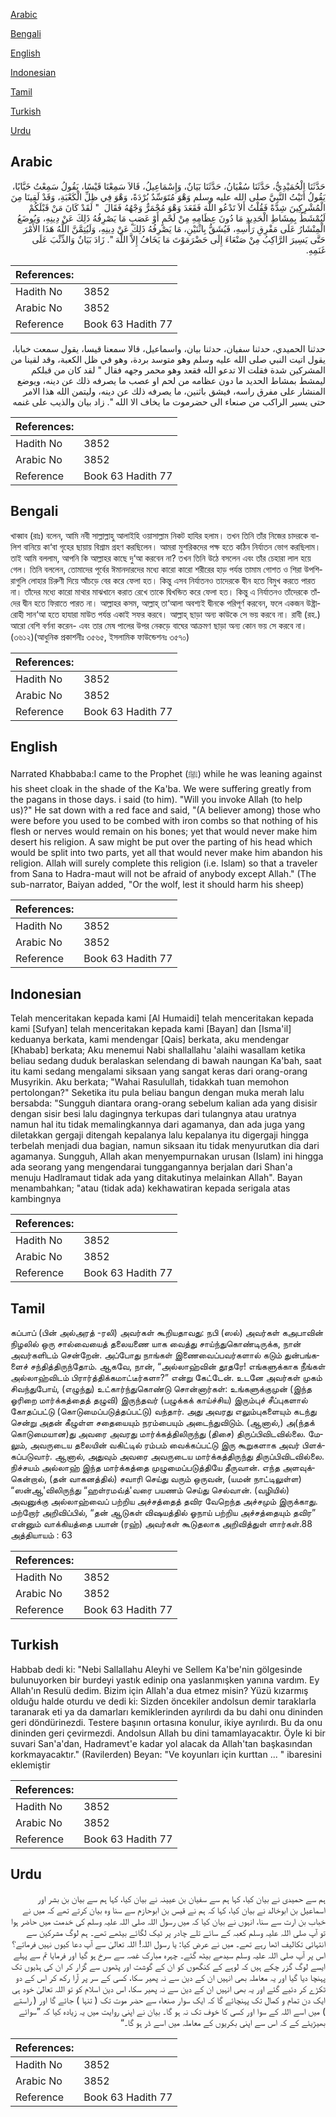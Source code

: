 [Arabic](#arabic)

[Bengali](#bengali)

[English](#english)

[Indonesian](#indonesian)

[Tamil](#tamil)

[Turkish](#turkish)

[Urdu](#urdu)

## Arabic


<div dir="rtl" lang="ar" style={{fontSize:'larger',backgroundColor:'#f8f9fa',padding:20}}>
حَدَّثَنَا الْحُمَيْدِيُّ، حَدَّثَنَا سُفْيَانُ، حَدَّثَنَا بَيَانٌ، وَإِسْمَاعِيلُ، قَالاَ سَمِعْنَا قَيْسًا، يَقُولُ سَمِعْتُ خَبَّابًا، يَقُولُ أَتَيْتُ النَّبِيَّ صلى الله عليه وسلم وَهْوَ مُتَوَسِّدٌ بُرْدَةً، وَهْوَ فِي ظِلِّ الْكَعْبَةِ، وَقَدْ لَقِينَا مِنَ الْمُشْرِكِينَ شِدَّةً فَقُلْتُ أَلاَ تَدْعُو اللَّهَ فَقَعَدَ وَهْوَ مُحْمَرٌّ وَجْهُهُ فَقَالَ ‏ "‏ لَقَدْ كَانَ مَنْ قَبْلَكُمْ لَيُمْشَطُ بِمِشَاطِ الْحَدِيدِ مَا دُونَ عِظَامِهِ مِنْ لَحْمٍ أَوْ عَصَبٍ مَا يَصْرِفُهُ ذَلِكَ عَنْ دِينِهِ، وَيُوضَعُ الْمِنْشَارُ عَلَى مَفْرِقِ رَأْسِهِ، فَيُشَقُّ بِاثْنَيْنِ، مَا يَصْرِفُهُ ذَلِكَ عَنْ دِينِهِ، وَلَيُتِمَّنَّ اللَّهُ هَذَا الأَمْرَ حَتَّى يَسِيرَ الرَّاكِبُ مِنْ صَنْعَاءَ إِلَى حَضْرَمَوْتَ مَا يَخَافُ إِلاَّ اللَّهَ ‏"‏‏.‏ زَادَ بَيَانٌ وَالذِّئْبَ عَلَى غَنَمِهِ‏.‏
</div>
<div style={{backgroundColor:'#f8f9fa',padding:20, marginBottom: 10}}><table> <thead> <tr> <th>References:</th> <th></th> </tr> </thead> <tbody><tr><td>Hadith No</td><td>3852</td></tr><tr><td>Arabic No</td><td>3852</td></tr><tr><td>Reference</td><td>Book 63 Hadith 77</td></tr></tbody></table></div>


<div dir="rtl" lang="ar" style={{fontSize:'larger',backgroundColor:'#f8f9fa',padding:20}}>
حدثنا الحميدي، حدثنا سفيان، حدثنا بيان، واسماعيل، قالا سمعنا قيسا، يقول سمعت خبابا، يقول اتيت النبي صلى الله عليه وسلم وهو متوسد بردة، وهو في ظل الكعبة، وقد لقينا من المشركين شدة فقلت الا تدعو الله فقعد وهو محمر وجهه فقال " لقد كان من قبلكم ليمشط بمشاط الحديد ما دون عظامه من لحم او عصب ما يصرفه ذلك عن دينه، ويوضع المنشار على مفرق راسه، فيشق باثنين، ما يصرفه ذلك عن دينه، وليتمن الله هذا الامر حتى يسير الراكب من صنعاء الى حضرموت ما يخاف الا الله ". زاد بيان والذيب على غنمه
</div>
<div style={{backgroundColor:'#f8f9fa',padding:20, marginBottom: 10}}><table> <thead> <tr> <th>References:</th> <th></th> </tr> </thead> <tbody><tr><td>Hadith No</td><td>3852</td></tr><tr><td>Arabic No</td><td>3852</td></tr><tr><td>Reference</td><td>Book 63 Hadith 77</td></tr></tbody></table></div>

## Bengali


<div dir="ltr" lang="bn" style={{fontSize:'larger',backgroundColor:'#f8f9fa',padding:20}}>
খাব্বাব (রাঃ) বলেন, আমি নবী সাল্লাল্লাহু আলাইহি ওয়াসাল্লাম নিকট হাযির হলাম। তখন তিনি তাঁর নিজের চাদরকে বালিশ বানিয়ে কা‘বা গৃহের ছায়ায় বিশ্রাম গ্রহণ করছিলেন। আমরা মুশরিকদের পক্ষ হতে কঠিন নির্যাতন ভোগ করছিলাম। তাই আমি বললাম, আপনি কি আল্লাহর কাছে দু‘আ করবেন না? তখন তিনি উঠে বসলেন এবং তাঁর চেহারা লাল হয়ে গেল। তিনি বললেন, তোমাদের পূর্বের ঈমানদারদের মধ্যে কারো কারো শরীরের হাড় পর্যন্ত তামাম গোশত ও শিরা উপশিরাগুলি লোহার চিরুণী দিয়ে আঁচড়ে বের করে ফেলা হত। কিন্তু এসব নির্যাতনও তাদেরকে দ্বীন হতে বিমুখ করতে পারত না। তাঁদের মধ্যে কারো মাথার মাঝখানে করাত রেখে তাকে দ্বিখন্ডিত করে ফেলা হত। কিন্তু এ নির্যাতনও তাঁদেরকে তাঁদের দ্বীন হতে ফিরাতে পারত না। আল্লাহর কসম, আল্লাহ্ তা‘আলা অবশ্যই দ্বীনকে পরিপূর্ণ করবেন, ফলে একজন উষ্ট্রারোহী সান‘আ হতে হাযারা মাউত পর্যন্ত একাই সফর করবে। আল্লাহ্ ছাড়া অন্য কাউকে সে ভয় করবে না। রাবী (রহ.) আরো বেশি বর্ণনা করেন- এবং তার মেষ পালের উপর নেকড়ে বাঘের আক্রমণ ছাড়া অন্য কোন ভয় সে করবে না। (৩৬১২)(আধুনিক প্রকাশনীঃ ৩৫৬৫, ইসলামিক ফাউন্ডেশনঃ ৩৫৭০)
</div>
<div style={{backgroundColor:'#f8f9fa',padding:20, marginBottom: 10}}><table> <thead> <tr> <th>References:</th> <th></th> </tr> </thead> <tbody><tr><td>Hadith No</td><td>3852</td></tr><tr><td>Arabic No</td><td>3852</td></tr><tr><td>Reference</td><td>Book 63 Hadith 77</td></tr></tbody></table></div>

## English


<div dir="ltr" lang="en" style={{fontSize:'larger',backgroundColor:'#f8f9fa',padding:20}}>
Narrated Khabbaba:I came to the Prophet (ﷺ) while he was leaning against his sheet cloak in the shade of the Ka'ba. We were suffering greatly from the pagans in those days. i said (to him). "Will you invoke Allah (to help us)?" He sat down with a red face and said, "(A believer among) those who were before you used to be combed with iron combs so that nothing of his flesh or nerves would remain on his bones; yet that would never make him desert his religion. A saw might be put over the parting of his head which would be split into two parts, yet all that would never make him abandon his religion. Allah will surely complete this religion (i.e. Islam) so that a traveler from Sana to Hadra-maut will not be afraid of anybody except Allah." (The sub-narrator, Baiyan added, "Or the wolf, lest it should harm his sheep)
</div>
<div style={{backgroundColor:'#f8f9fa',padding:20, marginBottom: 10}}><table> <thead> <tr> <th>References:</th> <th></th> </tr> </thead> <tbody><tr><td>Hadith No</td><td>3852</td></tr><tr><td>Arabic No</td><td>3852</td></tr><tr><td>Reference</td><td>Book 63 Hadith 77</td></tr></tbody></table></div>

## Indonesian


<div dir="ltr" lang="id" style={{fontSize:'larger',backgroundColor:'#f8f9fa',padding:20}}>
Telah menceritakan kepada kami [Al Humaidi] telah menceritakan kepada kami [Sufyan] telah menceritakan kepada kami [Bayan] dan [Isma'il] keduanya berkata, kami mendengar [Qais] berkata, aku mendengar [Khabab] berkata; Aku menemui Nabi shallallahu 'alaihi wasallam ketika beliau sedang duduk beralaskan selendang di bawah naungan Ka'bah, saat itu kami sedang mengalami siksaan yang sangat keras dari orang-orang Musyrikin. Aku berkata; "Wahai Rasulullah, tidakkah tuan memohon pertolongan?" Seketika itu pula beliau bangun dengan muka merah lalu bersabda: "Sungguh diantara orang-orang sebelum kalian ada yang disisir dengan sisir besi lalu dagingnya terkupas dari tulangnya atau uratnya namun hal itu tidak memalingkannya dari agamanya, dan ada juga yang diletakkan gergaji ditengah kepalanya lalu kepalanya itu digergaji hingga terbelah menjadi dua bagian, namun siksaan itu tidak menyurutkan dia dari agamanya. Sungguh, Allah akan menyempurnakan urusan (Islam) ini hingga ada seorang yang mengendarai tunggangannya berjalan dari Shan'a menuju Hadlramaut tidak ada yang ditakutinya melainkan Allah". Bayan menambahkan; "atau (tidak ada) kekhawatiran kepada serigala atas kambingnya
</div>
<div style={{backgroundColor:'#f8f9fa',padding:20, marginBottom: 10}}><table> <thead> <tr> <th>References:</th> <th></th> </tr> </thead> <tbody><tr><td>Hadith No</td><td>3852</td></tr><tr><td>Arabic No</td><td>3852</td></tr><tr><td>Reference</td><td>Book 63 Hadith 77</td></tr></tbody></table></div>

## Tamil


<div dir="ltr" lang="ta" style={{fontSize:'larger',backgroundColor:'#f8f9fa',padding:20}}>
கப்பாப் (பின் அல்அரத் -ரலி) அவர்கள் கூறியதாவது: நபி (ஸல்) அவர்கள் கஅபாவின் நிழலில் ஒரு சால்வையைத் தலையணை யாக வைத்து சாய்ந்துகொண்டிருக்க, நான் அவர்களிடம் சென்றேன். அப்போது நாங்கள் இணைவைப்பவர்களால் கடும் துன்பங்களைச் சந்தித்திருந்தோம். ஆகவே, நான், “அல்லாஹ்வின் தூதரே! எங்களுக்காக நீங்கள் அல்லாஹ்விடம் பிரார்த்திக்கமாட்டீர்களா?” என்று கேட்டேன். உடனே அவர்கள் முகம் சிவந்துபோய், (எழுந்து) உட்கார்ந்துகொண்டு சொன்னார்கள்: உங்களுக்குமுன் (இந்த ஓரிறை மார்க்கத்தைத் தழுவி) இருந்தவர் (பழுக்கக் காய்ச்சிய) இரும்புச் சீப்புகளால் கோதப்பட்டு (கொடுமைப்படுத்தப்பட்டு) வந்தார். அது அவரது எலும்புகளையும் கடந்து சென்று அதன் கீழுள்ள சதையையும் நரம்பையும் அடைந்துவிடும். (ஆனால்,) அ(ந்தக் கொடுமையான)து அவரை அவரது மார்க்கத்திலிருந்து (திசை) திருப்பிவிடவில்லை. மேலும், அவருடைய தலையின் வகிட்டில் ரம்பம் வைக்கப்பட்டு இரு கூறுகளாக அவர் பிளக்கப்படுவார். ஆனால், அதுவும் அவரை அவருடைய மார்க்கத்திருந்து திருப்பிவிடவில்லை. நிச்சயம் அல்லாஹ் இந்த மார்க்கத்தை முழுமைப்படுத்தியே தீருவான். எந்த அளவுக்கென்றால், (தன் வாகனத்தில்) சவாரி செய்து வரும் ஒருவன், (யமன் நாட்டிலுள்ள) “ஸன்ஆ'விலிருந்து “ஹள்ரமவ்த்'வரை பயணம் செய்து செல்வான். (வழியில்) அவனுக்கு அல்லாஹ்வைப் பற்றிய அச்சத்தைத் தவிர வேறெந்த அச்சமும் இருக்காது. மற்றோர் அறிவிப்பில், “தன் ஆடுகள் விஷயத்தில் ஓநாய் பற்றிய அச்சத்தையும் தவிர” என்னும் வாக்கியத்தை பயான் (ரஹ்) அவர்கள் கூடுதலாக அறிவித்துள் ளார்கள்.88 அத்தியாயம் : 63
</div>
<div style={{backgroundColor:'#f8f9fa',padding:20, marginBottom: 10}}><table> <thead> <tr> <th>References:</th> <th></th> </tr> </thead> <tbody><tr><td>Hadith No</td><td>3852</td></tr><tr><td>Arabic No</td><td>3852</td></tr><tr><td>Reference</td><td>Book 63 Hadith 77</td></tr></tbody></table></div>

## Turkish


<div dir="ltr" lang="tr" style={{fontSize:'larger',backgroundColor:'#f8f9fa',padding:20}}>
Habbab dedi ki: "Nebi Sallallahu Aleyhi ve Sellem Ka'be'nin gölgesinde bulunuyorken bir burdeyi yastık edinip ona yaslanmışken yanına vardım. Ey Allah'ın Resulü dedim. Bizim için Allah'a dua etmez misin? Yüzü kızarmış olduğu halde oturdu ve dedi ki: Sizden öncekiler andolsun demir taraklarla taranarak eti ya da damarları kemiklerinden ayrılırdı da bu dahi onu dininden geri döndürinezdi. Testere başının ortasına konulur, ikiye ayrılırdı. Bu da onu dininden geri çevirmezdi. Andolsun Allah bu dini tamamlayacaktır. Öyle ki bir suvari San'a'dan, Hadramevt'e kadar yol alacak da Allah'tan başkasından korkmayacaktır." (Ravilerden) Beyan: "Ve koyunları için kurttan ... " ibaresini eklemiştir
</div>
<div style={{backgroundColor:'#f8f9fa',padding:20, marginBottom: 10}}><table> <thead> <tr> <th>References:</th> <th></th> </tr> </thead> <tbody><tr><td>Hadith No</td><td>3852</td></tr><tr><td>Arabic No</td><td>3852</td></tr><tr><td>Reference</td><td>Book 63 Hadith 77</td></tr></tbody></table></div>

## Urdu


<div dir="rtl" lang="ur" style={{fontSize:'larger',backgroundColor:'#f8f9fa',padding:20}}>
ہم سے حمیدی نے بیان کیا، کہا ہم سے سفیان بن عیینہ نے بیان کیا، کہا ہم سے بیان بن بشر اور اسماعیل بن ابوخالد نے بیان کیا، کہا کہ ہم نے قیس بن ابوحازم سے سنا وہ بیان کرتے تھے کہ میں نے خباب بن ارت سے سنا، انہوں نے بیان کیا کہ میں رسول اللہ صلی اللہ علیہ وسلم کی خدمت میں حاضر ہوا تو آپ صلی اللہ علیہ وسلم کعبہ کے سائے تلے چادر پر ٹیک لگائے بیٹھے تھے۔ ہم لوگ مشرکین سے انتہائی تکالیف اٹھا رہے تھے۔ میں نے عرض کیا: یا رسول اللہ! اللہ تعالیٰ سے آپ دعا کیوں نہیں فرماتے؟ اس پر آپ صلی اللہ علیہ وسلم سیدھے بیٹھ گئے۔ چہرہ مبارک غصہ سے سرخ ہو گیا اور فرمایا تم سے پہلے ایسے لوگ گزر چکے ہیں کہ لوہے کے کنگھوں کو ان کے گوشت اور پٹھوں سے گزار کر ان کی ہڈیوں تک پہنچا دیا گیا اور یہ معاملہ بھی انہیں ان کے دین سے نہ پھیر سکا، کسی کے سر پر آرا رکھ کر اس کے دو ٹکڑے کر دئیے گئے اور یہ بھی انہیں ان کے دین سے نہ پھیر سکا، اس دین اسلام کو تو اللہ تعالیٰ خود ہی ایک دن تمام و کمال تک پہنچائے گا کہ ایک سوار صنعاء سے حضر موت تک ( تنہا ) جائے گا اور ( راستے ) میں اسے اللہ کے سوا اور کسی کا خوف تک نہ ہو گا۔ بیان نے اپنی روایت میں یہ زیادہ کیا کہ ”سوائے بھیڑیئے کے کہ اس سے اپنی بکریوں کے معاملہ میں اسے ڈر ہو گا۔“
</div>
<div style={{backgroundColor:'#f8f9fa',padding:20, marginBottom: 10}}><table> <thead> <tr> <th>References:</th> <th></th> </tr> </thead> <tbody><tr><td>Hadith No</td><td>3852</td></tr><tr><td>Arabic No</td><td>3852</td></tr><tr><td>Reference</td><td>Book 63 Hadith 77</td></tr></tbody></table></div>